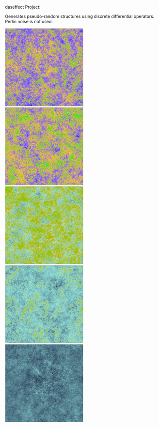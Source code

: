 <style>
   img { border: 1px solid #ccc; } .fast { image-rendering: pixelated; }
</style>

daseffect Project:
<br>
<p>
  Generates pseudo-random structures using discrete differential operators.
  <br>
  Perlin noise is not used.
</p>

<p>
  <img src="Pictures/Landscape1.png" width="256" height="256">
  <img src="Pictures/Landscape2.png" width="256" height="256">
  <img src="Pictures/Landscape3.png" width="256" height="256">
  <img src="Pictures/Landscape4.png" width="256" height="256">
  <img src="Pictures/Fog1.png" width="256" height="256">
</p>

